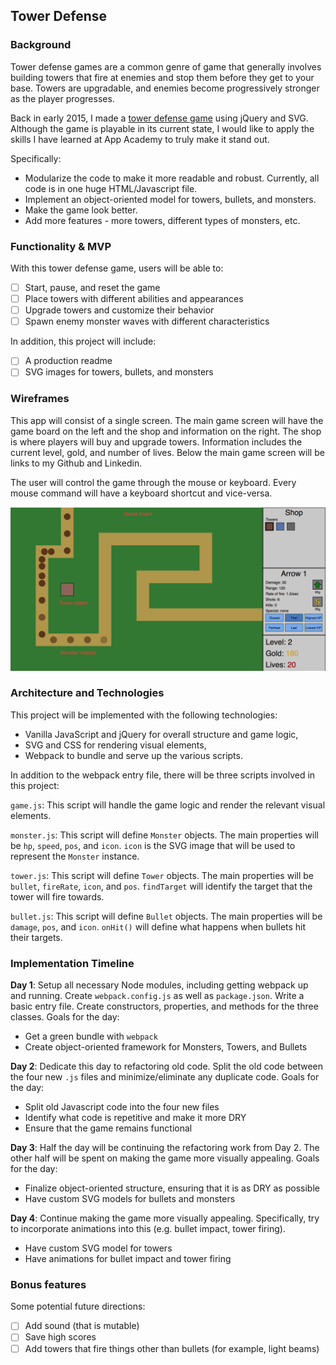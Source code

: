 ## Tower Defense

### Background
Tower defense games are a common genre of game that generally involves building towers that fire at enemies and stop them before they get to your base. Towers are upgradable, and enemies become progressively stronger as the player progresses.

Back in early 2015, I made a [tower defense game][aws] using jQuery and SVG. Although the game is playable in its current state, I would like to apply the skills I have learned at App Academy to truly make it stand out.

Specifically:
- Modularize the code to make it more readable and robust. Currently, all code is in one huge HTML/Javascript file.
- Implement an object-oriented model for towers, bullets, and monsters.
- Make the game look better.
- Add more features - more towers, different types of monsters, etc.

[aws]: http://tower-defense.s3-website-us-west-1.amazonaws.com/

### Functionality & MVP  

With this tower defense game, users will be able to:

- [ ] Start, pause, and reset the game
- [ ] Place towers with different abilities and appearances
- [ ] Upgrade towers and customize their behavior
- [ ] Spawn enemy monster waves with different characteristics

In addition, this project will include:

- [ ] A production readme
- [ ] SVG images for towers, bullets, and monsters

### Wireframes

This app will consist of a single screen. The main game screen will have the game board on the left and the shop and information on the right. The shop is where players will buy and upgrade towers. Information includes the current level, gold, and number of lives. Below the main game screen will be links to my Github and Linkedin.

The user will control the game through the mouse or keyboard. Every mouse command will have a keyboard shortcut and vice-versa.

![wireframes](images/wireframe.png)

### Architecture and Technologies

This project will be implemented with the following technologies:

- Vanilla JavaScript and jQuery for overall structure and game logic,
- SVG and CSS for rendering visual elements,
- Webpack to bundle and serve up the various scripts.

In addition to the webpack entry file, there will be three scripts involved in this project:

`game.js`: This script will handle the game logic and render the relevant visual elements.

`monster.js`: This script will define `Monster` objects. The main properties will be `hp`, `speed`, `pos`, and `icon`. `icon` is the SVG image that will be used to represent the `Monster` instance.

`tower.js`: This script will define `Tower` objects. The main properties will be `bullet`, `fireRate`, `icon`, and `pos`. `findTarget` will identify the target that the tower will fire towards.

`bullet.js`: This script will define `Bullet` objects. The main properties will be `damage`, `pos`, and `icon`. `onHit()` will define what happens when bullets hit their targets.

### Implementation Timeline

**Day 1**: Setup all necessary Node modules, including getting webpack up and running. Create `webpack.config.js` as well as `package.json`. Write a basic entry file. Create constructors, properties, and methods for the three classes. Goals for the day:

- Get a green bundle with `webpack`
- Create object-oriented framework for Monsters, Towers, and Bullets

**Day 2**: Dedicate this day to refactoring old code. Split the old code between the four new `.js` files and minimize/eliminate any duplicate code. Goals for the day:

- Split old Javascript code into the four new files
- Identify what code is repetitive and make it more DRY
- Ensure that the game remains functional

**Day 3**: Half the day will be continuing the refactoring work from Day 2. The other half will be spent on making the game more visually appealing. Goals for the day:

- Finalize object-oriented structure, ensuring that it is as DRY as possible
- Have custom SVG models for bullets and monsters


**Day 4**: Continue making the game more visually appealing. Specifically, try to incorporate animations into this (e.g. bullet impact, tower firing).

- Have custom SVG model for towers
- Have animations for bullet impact and tower firing


### Bonus features

Some potential future directions:

- [ ] Add sound (that is mutable)
- [ ] Save high scores
- [ ] Add towers that fire things other than bullets (for example, light beams)
